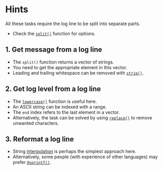 # Hints

All these tasks require the log line to be split into separate parts.

- Check the [`split()`][split] function for options.

## 1. Get message from a log line

- The `split()` function returns a vector of strings.
- You need to get the appropriate element in this vector.
- Leading and trailing whitespace can be removed with [`strip()`][strip].

## 2. Get log level from a log line

- The [`lowercase()`][lowercase] function is useful here.
- An ASCII string can be indexed with a range.
- The `end` index refers to the last element in a vector.
- Alternatively, the task can be solved by using [`replace()`][replace] to remove unwanted characters.

## 3. Reformat a log line

- String [interpolation][interpolation] is perhaps the simplest approach here.
- Alternatively, some people (with experience of other languages) may prefer [`@sprintf()`][sprintf].

[strip]: https://docs.julialang.org/en/v1/base/strings/#Base.strip
[split]: https://docs.julialang.org/en/v1/base/strings/#Base.split
[replace]: https://docs.julialang.org/en/v1/base/collections/#Base.replace-Tuple{Any,%20Vararg{Pair}}
[interpolation]: https://docs.julialang.org/en/v1/manual/strings/#string-interpolation
[sprintf]: https://docs.julialang.org/en/v1/stdlib/Printf/#Printf.@sprintf
[lowercase]: https://docs.julialang.org/en/v1/base/strings/#Base.Unicode.lowercase
